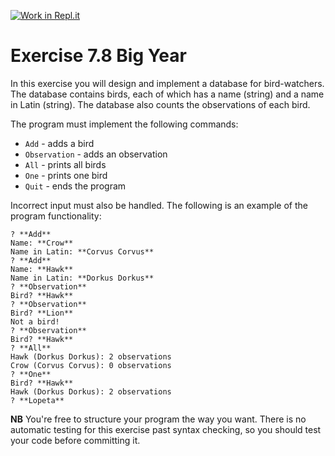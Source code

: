 [![Work in Repl.it](https://classroom.github.com/assets/work-in-replit-14baed9a392b3a25080506f3b7b6d57f295ec2978f6f33ec97e36a161684cbe9.svg)](https://classroom.github.com/online_ide?assignment_repo_id=4517430&assignment_repo_type=AssignmentRepo)
# Exercise 7.8 Big Year

In this exercise you will design and implement a database for bird-watchers. The database contains birds, each of which has a name (string) and a name in Latin (string). The database also counts the observations of each bird.

The program must implement the following commands:

 -  `Add` - adds a bird
 -  `Observation` - adds an observation
 -  `All` - prints all birds
 -  `One` - prints one bird
 - `Quit` - ends the program

Incorrect input must also be handled.
The following is an example of the program functionality:

```plaintext
? **Add**
Name: **Crow**
Name in Latin: **Corvus Corvus**
? **Add**
Name: **Hawk**
Name in Latin: **Dorkus Dorkus**
? **Observation**
Bird? **Hawk**
? **Observation**
Bird? **Lion**
Not a bird!
? **Observation**
Bird? **Hawk**
? **All**
Hawk (Dorkus Dorkus): 2 observations
Crow (Corvus Corvus): 0 observations
? **One**
Bird? **Hawk**
Hawk (Dorkus Dorkus): 2 observations
? **Lopeta**
```

**NB** You're free to structure your program the way you want. There is no automatic testing for this exercise past syntax checking, so you should test your code before committing it. 
